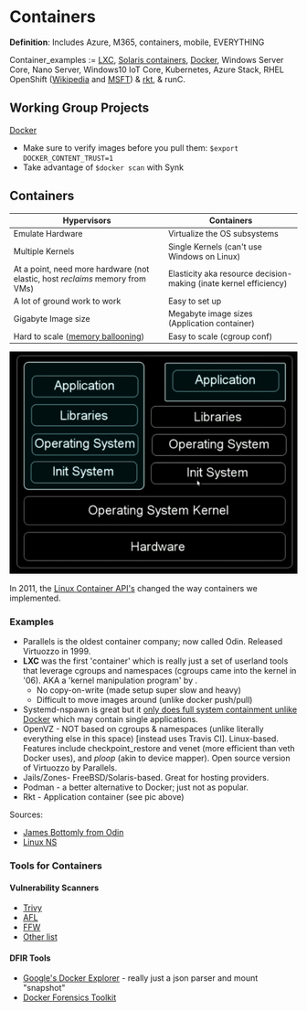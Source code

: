 # Containers

**Definition**: Includes Azure, M365, containers, mobile, EVERYTHING

Container_examples :=  [LXC](https://en.wikipedia.org/wiki/LXC), [Solaris containers](https://en.wikipedia.org/wiki/Solaris_Containers), [Docker](https://en.wikipedia.org/wiki/Docker_(software)), Windows Server Core, Nano Server, Windows10 IoT Core, Kubernetes, Azure Stack, RHEL OpenShift ([Wikipedia](https://en.wikipedia.org/wiki/OS-level_virtualization) and [MSFT](https://docs.microsoft.com/en-us/virtualization/windowscontainers/about/)) & [rkt](https://www.openshift.com/learn/topics/rkt), & runC.

## Working Group Projects

[Docker](Docker/docker101.md)

- Make sure to verify images before you pull them: `$export DOCKER_CONTENT_TRUST=1`
- Take advantage of `$docker scan` with Synk

## Containers

| Hypervisors                                                  | Containers                                                   |
| ------------------------------------------------------------ | ------------------------------------------------------------ |
| Emulate Hardware                                             | Virtualize the OS subsystems                                 |
| Multiple Kernels                                             | Single Kernels (can't use Windows on Linux)                  |
| At a point, need more hardware (not elastic, host *reclaims* memory from VMs) | Elasticity aka resource decision-making (inate kernel efficiency) |
| A lot of ground work to work                                 | Easy to set up                                               |
| Gigabyte Image size                                          | Megabyte image sizes (Application container)                 |
| Hard to scale ([memory ballooning](https://en.wikipedia.org/wiki/Memory_ballooning)) | Easy to scale (cgroup conf)                                  |

![image-20210615112348486](containers.assets/image-20210615112348486.png)

In 2011, the [Linux Container API's](Docker/docker101.md#cgroups-and-namespaces) changed the way containers we implemented.

### Examples

- Parallels is the oldest container company; now called Odin. Released Virtuozzo in 1999.
- **LXC** was the first 'container' which is really just a set of userland tools that leverage cgroups and namespaces (cgroups came into the kernel in '06). AKA a 'kernel manipulation program' by .
  - No copy-on-write (made setup super slow and heavy)
  - Difficult to move images around (unlike docker push/pull)
- Systemd-nspawn is great but it [only does full system containment unlike Docker](https://www.reddit.com/r/linuxquestions/comments/2e6e7w/docker_vs_systemdnspawn_vs_lxc_how_do_they_differ/) which may contain single applications.
- OpenVZ - NOT based on cgroups & namespaces (unlike literally everything else in this space) [instead uses Travis CI]. Linux-based. Features include checkpoint_restore and venet (more efficient than veth Docker uses), and *ploop* (akin to device mapper). Open source version of Virtuozzo by Parallels.
- Jails/Zones- FreeBSD/Solaris-based. Great for hosting providers.
- Podman - a better alternative to Docker; just not as popular.
- Rkt - Application container (see pic above)

Sources:

- [James Bottomly from Odin](https://www.youtube.com/watch?v=YsYzMPptB-k)
- [Linux NS](https://www.polyglotdeveloper.com/basics/2016-05-08-Linux-namespaces-and-rise-of-containers/)

### Tools for Containers

#### Vulnerability Scanners

- [Trivy](https://github.com/aquasecurity/trivy)
- [AFL](https://github.com/google/AFL)
- [FFW](https://github.com/dobin/ffw)
- [Other list](https://github.com/cpuu/awesome-fuzzing#tools)

#### DFIR Tools

- [Google's Docker Explorer](https://github.com/google/docker-explorer) - really just a json parser and mount "snapshot"
- [Docker Forensics Toolkit](https://github.com/docker-forensics-toolkit/toolkit)



